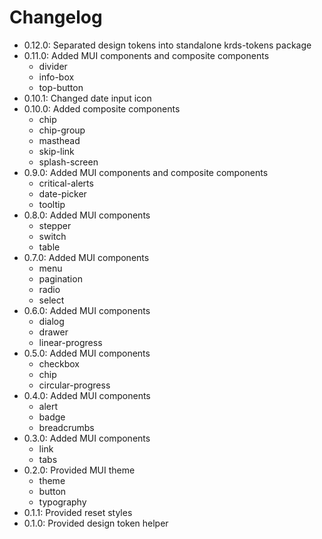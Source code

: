 # Changelog

- 0.12.0: Separated design tokens into standalone krds-tokens package
- 0.11.0: Added MUI components and composite components
  - divider
  - info-box
  - top-button
- 0.10.1: Changed date input icon
- 0.10.0: Added composite components
  - chip
  - chip-group
  - masthead
  - skip-link
  - splash-screen
- 0.9.0: Added MUI components and composite components
  - critical-alerts
  - date-picker
  - tooltip
- 0.8.0: Added MUI components
  - stepper
  - switch
  - table
- 0.7.0: Added MUI components
  - menu
  - pagination
  - radio
  - select
- 0.6.0: Added MUI components
  - dialog
  - drawer
  - linear-progress
- 0.5.0: Added MUI components
  - checkbox
  - chip
  - circular-progress
- 0.4.0: Added MUI components
  - alert
  - badge
  - breadcrumbs
- 0.3.0: Added MUI components
  - link
  - tabs
- 0.2.0: Provided MUI theme
  - theme
  - button
  - typography
- 0.1.1: Provided reset styles
- 0.1.0: Provided design token helper

